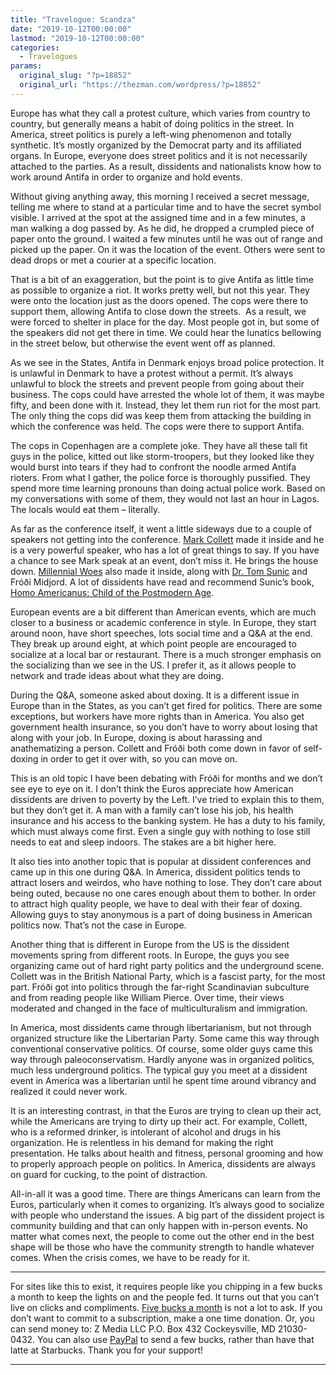 ```yaml
---
title: "Travelogue: Scandza"
date: "2019-10-12T00:00:00"
lastmod: "2019-10-12T00:00:00"
categories:
  - Travelogues
params:
  original_slug: "?p=18852"
  original_url: "https://thezman.com/wordpress/?p=18852"
---
```


Europe has what they call a protest culture, which varies from country
to country, but generally means a habit of doing politics in the street.
In America, street politics is purely a left-wing phenomenon and totally
synthetic. It’s mostly organized by the Democrat party and its
affiliated organs. In Europe, everyone does street politics and it is
not necessarily attached to the parties. As a result, dissidents and
nationalists know how to work around Antifa in order to organize and
hold events.

Without giving anything away, this morning I received a secret message,
telling me where to stand at a particular time and to have the secret
symbol visible. I arrived at the spot at the assigned time and in a few
minutes, a man walking a dog passed by. As he did, he dropped a crumpled
piece of paper onto the ground. I waited a few minutes until he was out
of range and picked up the paper. On it was the location of the event.
Others were sent to dead drops or met a courier at a specific location.

That is a bit of an exaggeration, but the point is to give Antifa as
little time as possible to organize a riot. It works pretty well, but
not this year. They were onto the location just as the doors opened. The
cops were there to support them, allowing Antifa to close down the
streets.  As a result, we were forced to shelter in place for the day.
Most people got in, but some of the speakers did not get there in time.
We could hear the lunatics bellowing in the street below, but otherwise
the event went off as planned.

As we see in the States, Antifa in Denmark enjoys broad police
protection. It is unlawful in Denmark to have a protest without a
permit. It’s always unlawful to block the streets and prevent people
from going about their business. The cops could have arrested the whole
lot of them, it was maybe fifty, and been done with it. Instead, they
let them run riot for the most part. The only thing the cops did was
keep them from attacking the building in which the conference was held.
The cops were there to support Antifa.

The cops in Copenhagen are a complete joke. They have all these tall fit
guys in the police, kitted out like storm-troopers, but they looked like
they would burst into tears if they had to confront the noodle armed
Antifa rioters. From what I gather, the police force is thoroughly
pussified. They spend more time learning pronouns than doing actual
police work. Based on my conversations with some of them, they would not
last an hour in Lagos. The locals would eat them – literally.

As far as the conference itself, it went a little sideways due to a
couple of speakers not getting into the conference. [Mark
Collett](https://www.youtube.com/user/mark318i) made it inside and he is
a very powerful speaker, who has a lot of great things to say. If you
have a chance to see Mark speak at an event, don’t miss it. He brings
the house down.
<a href="https://www.youtube.com/channel/UCLfhh63n0fWn0gXXKQ5NWvw"
rel="noopener noreferrer" target="_blank">Millennial Woes</a> also made
it inside, along with
<a href="http://tomsunic.com/" rel="noopener noreferrer"
target="_blank">Dr. Tom Sunic</a> and Fróði Midjord. A lot of dissidents
have read and recommend Sunic’s book, <a
href="https://www.amazon.com/Homo-americanus-Child-Postmodern-Age/dp/1419659847"
rel="noopener noreferrer" target="_blank">Homo Americanus: Child of the
Postmodern Age</a>.

European events are a bit different than American events, which are much
closer to a business or academic conference in style. In Europe, they
start around noon, have short speeches, lots social time and a Q&A at
the end. They break up around eight, at which point people are
encouraged to socialize at a local bar or restaurant. There is a much
stronger emphasis on the socializing than we see in the US. I prefer it,
as it allows people to network and trade ideas about what they are
doing.

During the Q&A, someone asked about doxing. It is a different issue in
Europe than in the States, as you can’t get fired for politics. There
are some exceptions, but workers have more rights than in America. You
also get government health insurance, so you don’t have to worry about
losing that along with your job. In Europe, doxing is about harassing
and anathematizing a person. Collett and Fróði both come down in favor
of self-doxing in order to get it over with, so you can move on.

This is an old topic I have been debating with Fróði for months and we
don’t see eye to eye on it. I don’t think the Euros appreciate how
American dissidents are driven to poverty by the Left. I’ve tried to
explain this to them, but they don’t get it. A man with a family can’t
lose his job, his health insurance and his access to the banking system.
He has a duty to his family, which must always come first. Even a single
guy with nothing to lose still needs to eat and sleep indoors. The
stakes are a bit higher here.

It also ties into another topic that is popular at dissident conferences
and came up in this one during Q&A. In America, dissident politics tends
to attract losers and weirdos, who have nothing to lose. They don’t care
about being outed, because no one cares enough about them to bother. In
order to attract high quality people, we have to deal with their fear of
doxing. Allowing guys to stay anonymous is a part of doing business in
American politics now. That’s not the case in Europe.

Another thing that is different in Europe from the US is the dissident
movements spring from different roots. In Europe, the guys you see
organizing came out of hard right party politics and the underground
scene. Collett was in the British National Party, which is a fascist
party, for the most part. Fróði got into politics through the far-right
Scandinavian subculture and from reading people like William Pierce.
Over time, their views moderated and changed in the face of
multiculturalism and immigration.

In America, most dissidents came through libertarianism, but not through
organized structure like the Libertarian Party. Some came this way
through conventional conservative politics. Of course, some older guys
came this way through paleoconservatism. Hardly anyone was in organized
politics, much less underground politics. The typical guy you meet at a
dissident event in America was a libertarian until he spent time around
vibrancy and realized it could never work.

It is an interesting contrast, in that the Euros are trying to clean up
their act, while the Americans are trying to dirty up their act. For
example, Collett, who is a reformed drinker, is intolerant of alcohol
and drugs in his organization. He is relentless in his demand for making
the right presentation. He talks about health and fitness, personal
grooming and how to properly approach people on politics. In America,
dissidents are always on guard for cucking, to the point of distraction.

All-in-all it was a good time. There are things Americans can learn from
the Euros, particularly when it comes to organizing. It’s always good to
socialize with people who understand the issues. A big part of the
dissident project is community building and that can only happen with
in-person events. No matter what comes next, the people to come out the
other end in the best shape will be those who have the community
strength to handle whatever comes. When the crisis comes, we have to be
ready for it.

------------------------------------------------------------------------

For sites like this to exist, it requires people like you chipping in a
few bucks a month to keep the lights on and the people fed. It turns out
that you can’t live on clicks and compliments.
<a href="https://www.subscribestar.com/the-z-blog"
rel="noopener noreferrer" target="_blank">Five bucks a month</a> is not
a lot to ask. If you don’t want to commit to a subscription, make a one
time donation. Or, you can send money to: Z Media LLC P.O. Box 432
Cockeysville, MD 21030-0432. You can also use <a
href="https://www.paypal.com/cgi-bin/webscr?cmd=_s-xclick&amp;hosted_button_id=UDAS2Q8JYA6CN&amp;source=url"
rel="noopener noreferrer" target="_blank">PayPal</a> to send a few
bucks, rather than have that latte at Starbucks. Thank you for your
support!

------------------------------------------------------------------------
